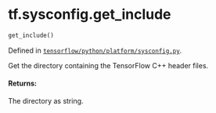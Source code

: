 <div itemscope itemtype="http://developers.google.com/ReferenceObject">
<meta itemprop="name" content="tf.sysconfig.get_include" />
</div>

# tf.sysconfig.get_include

``` python
get_include()
```



Defined in [`tensorflow/python/platform/sysconfig.py`](https://www.tensorflow.org/code/tensorflow/python/platform/sysconfig.py).

Get the directory containing the TensorFlow C++ header files.

#### Returns:

  The directory as string.